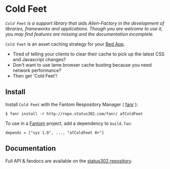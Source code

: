 # Cold Feet

*`Cold Feet` is a support library that aids Alien-Factory in the development of libraries, frameworks and applications.
Though you are welcome to use it, you may find features are missing and the documentation incomplete.*

`Cold Feet` is an asset caching strategy for your [Bed App](http://www.fantomfactory.org/pods/afBedSheet).

 - Tired of telling your clients to clear their cache to pick up the latest CSS and Javascript changes?
 - Don't want to use lame browser cache busting because you need network performance?
 - Then get 'Cold Feet'!



## Install

Install `Cold Feet` with the Fantom Respository Manager ( [fanr](http://fantom.org/doc/docFanr/Tool.html#install) ):

    $ fanr install -r http://repo.status302.com/fanr/ afColdFeet

To use in a [Fantom](http://fantom.org/) project, add a dependency to `build.fan`:

    depends = ["sys 1.0", ..., "afColdFeet 0+"]



## Documentation

Full API & fandocs are available on the [status302 repository](http://repo.status302.com/doc/afColdFeet/#overview).

